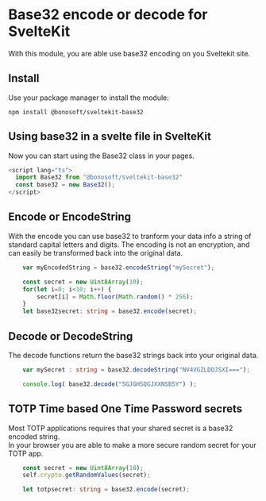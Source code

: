 # Base32 encode or decode for SvelteKit
With this module, you are able use base32 encoding on you Sveltekit site. 

## Install
Use your package manager to install the module:
```shell
npm install @bonosoft/sveltekit-base32
```

## Using base32 in a svelte file in SvelteKit
Now you can start using the Base32 class in your pages.
```ts
<script lang="ts">
  import Base32 from "@bonosoft/sveltekit-base32"
  const base32 = new Base32();
</script>
```

## Encode or EncodeString
With the encode you can use base32 to tranform your data info a string of standard capital letters and digits. The encoding is not an encryption, and can easily be transformed back into the original data.
```ts
    var myEncodedString = base32.encodeString("mySecret");

    const secret = new Uint8Array(10);
    for(let i=0; i<10; i++) {
        secret[i] = Math.floor(Math.random() * 256);
    }
    let base32secret: string = base32.encode(secret);
```

## Decode or DecodeString
The decode functions return the base32 strings back into your original data.
```ts
    var mySecret : string = base32.decodeString("NV4VGZLDOJSXI===");

    console.log( base32.decode("5GJGHSQGJXXNSB5Y") );
```

## TOTP Time based One Time Password secrets
Most TOTP applications requires that your shared secret is a base32 encoded string.<br>
In your browser you are able to make a more secure random secret for your TOTP app.
```ts
    const secret = new Uint8Array(10);
    self.crypto.getRandomValues(secret);

    let totpsecret: string = base32.encode(secret);

```
